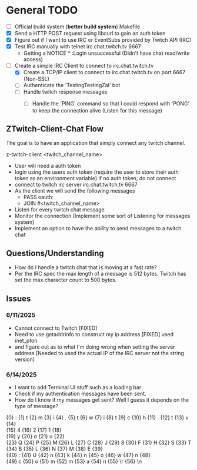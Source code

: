 # General TODO

- [ ] Official build system (**better build system**) Makefile
- [x] Send a HTTP POST request using libcurl to gain an auth token 
- [x] Figure out if I want to use IRC or EventSubs provided by Twitch API (IRC)
- [x] Test IRC manually with telnet irc.chat.twitch.tv 6667 
    * Getting a NOTICE * :Login unsuccessful (Didn't have chat read/write access)
- [ ] Create a simple IRC Client to connect to irc.chat.twitch.tv
    -  [x] Create a TCP/IP client to connect to irc.chat.twitch.tv on port 6667 (Non-SSL)
    -  [ ] Authenticate the 'TestingTestingZai' bot
    -  [ ] Handle twitch response messages
        - [ ] Handle the 'PING' command so that I could respond with 'PONG' to keep the connection alive (Listen for this message)


## ZTwitch-Client-Chat Flow

The goal is to have an application that simply connect any twitch channel.

z-twitch-client <twitch_channel_name>

- User will need a auth token
- login using the users auth token (require the user to store their auth token as an environment variable) if no auth token, do not connect 
- connect to twitch irc server irc.chat.twitch.tv 6667
- As the client we will send the following messages
    - PASS oauth:<access token>
    - JOIN #<twitch_channel_name>
- Listen for every twitch chat message
- Monitor the connection (Implement some sort of Listening for messages system)
- Implement an option to have the ability to send messages to a twitch chat

## Questions/Understanding

- How do I handle a twitch chat that is moving at a fast rate?
- Per the IRC spec the max length of a message is 512 bytes. Twitch has set the max character count to 500 bytes.

## Issues

### 6/11/2025

- Cannot connect to Twitch [FIXED]
- Need to use getaddrinfo to construct my ip address [FIXED] used inet_pton
- and figure out as to what I'm doing wrong when setting the server address [Needed to used the actual IP of the IRC server not the string version]


### 6/14/2025

- I want to add Terminal UI stuff such as a loading bar
- Check if my authentication messages have been sent. 
- How do I know if my messages get sent? Well I guess it depends on the type of message?



{0} :
{1} t
{2} m
{3} i
{4} .
{5} t
{6} w
{7} i
{8} t
{9} c
{10} h
{11} .
{12} t
{13} v
{14}  
{15} 4
{16} 2
{17} 1
{18}  
{19} y
{20} o
{21} u
{22}  
{23} Q
{24} P
{25} M
{26} L
{27} C
{28} J
{29} 8
{30} F
{31} H
{32} S
{33} T
{34} B
{35} L
{36} N
{37} M
{38} E
{39}  
{40} :
{41} U
{42} n
{43} k
{44} n
{45} o
{46} w
{47} n
{48}  
{49} c
{50} o
{51} m
{52} m
{53} a
{54} n
{55} \r
{56} \n

